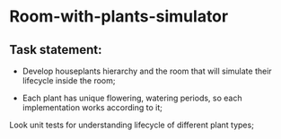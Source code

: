 # Room-with-plants-simulator

## Task statement:

 * Develop houseplants hierarchy and the room that will simulate their lifecycle inside the room;

 * Each plant has unique flowering, watering periods, so each implementation works according to it;

Look unit tests for understanding lifecycle of different plant types;
